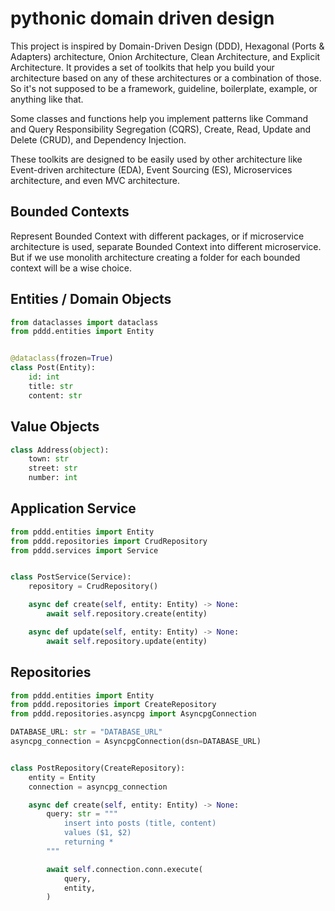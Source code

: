# pythonic domain driven design

This project is inspired by Domain-Driven Design (DDD), Hexagonal  (Ports &
Adapters) architecture, Onion Architecture, Clean Architecture, and Explicit
Architecture. It provides a set of toolkits that help you build your
architecture based on any of these architectures or a combination of those. So
it's not supposed to be a framework, guideline, boilerplate, example, or
anything like that.

Some classes and functions help you implement patterns like Command and Query
Responsibility Segregation (CQRS), Create, Read, Update and Delete (CRUD), and
Dependency Injection.

These toolkits are designed to be easily used by other architecture like
Event-driven architecture (EDA), Event Sourcing (ES), Microservices
architecture, and even MVC architecture.

## Bounded Contexts

Represent Bounded Context with different packages, or if microservice
architecture is used, separate Bounded Context into different microservice. But
if we use monolith architecture creating a folder for each bounded context will
be a wise choice.

## Entities / Domain Objects

```python
from dataclasses import dataclass
from pddd.entities import Entity


@dataclass(frozen=True)
class Post(Entity):
    id: int
    title: str
    content: str
```

## Value Objects

```python
class Address(object):
    town: str
    street: str
    number: int
```

## Application Service

```python
from pddd.entities import Entity
from pddd.repositories import CrudRepository
from pddd.services import Service


class PostService(Service):
    repository = CrudRepository()

    async def create(self, entity: Entity) -> None:
        await self.repository.create(entity)

    async def update(self, entity: Entity) -> None:
        await self.repository.update(entity)
```

## Repositories

```python
from pddd.entities import Entity
from pddd.repositories import CreateRepository
from pddd.repositories.asyncpg import AsyncpgConnection

DATABASE_URL: str = "DATABASE_URL"
asyncpg_connection = AsyncpgConnection(dsn=DATABASE_URL)


class PostRepository(CreateRepository):
    entity = Entity
    connection = asyncpg_connection

    async def create(self, entity: Entity) -> None:
        query: str = """
            insert into posts (title, content)
            values ($1, $2)
            returning *
        """

        await self.connection.conn.execute(
            query,
            entity,
        )
```
